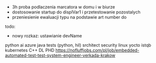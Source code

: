 - 3h proba podlaczenia marcatora w domu i w biurze
- dostosowanie startup do displVar1 i przetestowanie pozostalych
- przeniesienie ewaluacji typu na podstawie art number do 



todo:
- nowy rozkaz: ustawianie devName

python
ai
azure
java
tests (python, hil)
srchitect
security
linux
yocto
istqb
kubernetes
C++
DL PHD
https://nofluffjobs.com/pl/job/embedded-automated-test-test-system-engineer-verkada-krakow
